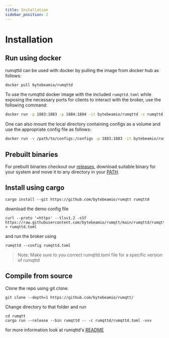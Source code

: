 ```yaml
---
title: Installation
sidebar_position: 2
---
```


# Installation

## Run using docker

rumqttd can be used with docker by pulling the image from docker hub as follows:

````bash
docker pull bytebeamio/rumqttd
````

To use the rumqttd docker image with the included `rumqttd.toml` while exposing the necessary ports for clients to interact with the broker, use the following command:

````bash
docker run -p 1883:1883 -p 1884:1884 -it bytebeamio/rumqttd -c rumqttd.toml
````

One can also mount the local directory containing configs as a volume and use the appropriate config file as follows:

````bash
docker run -v /path/to/configs:/configs -p 1883:1883 -it bytebeamio/rumqttd -c /configs/config.toml
````

## Prebuilt binaries

For prebuilt binaries checkout our [releases](https://github.com/bytebeamio/rumqtt/releases), download suitable binary for your system and move it to any directory in your [PATH](https://en.wikipedia.org/wiki/PATH_(variable)).

## Install using cargo

````
cargo install --git https://github.com/bytebeamio/rumqtt rumqttd
````

download the demo config file

````
curl --proto '=https' --tlsv1.2 -sSf https://raw.githubusercontent.com/bytebeamio/rumqtt/main/rumqttd/rumqttd.toml > rumqttd.toml
````

and run the broker using

````
rumqttd --config rumqttd.toml
````

 > 
 > Note: Make sure to you correct rumqttd.toml file for a specific version of rumqttd

## Compile from source

Clone the repo using git clone.

````
git clone --depth=1 https://github.com/bytebeamio/rumqtt/
````

Change directory to that folder and run

````
cd rumqtt
cargo run --release --bin rumqttd -- -c rumqttd/rumqttd.toml -vvv
````

for more information look at rumqttd's [README](https://github.com/bytebeamio/rumqtt/blob/main/rumqttd/README.md)
